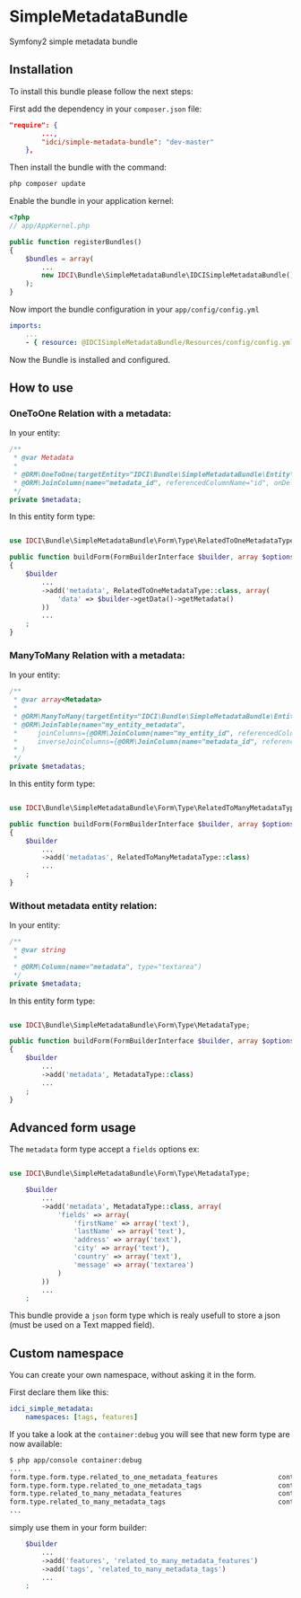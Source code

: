 SimpleMetadataBundle
====================

Symfony2 simple metadata bundle


Installation
------------

To install this bundle please follow the next steps:

First add the dependency in your `composer.json` file:

```json
"require": {
        ...,
        "idci/simple-metadata-bundle": "dev-master"
    },
```

Then install the bundle with the command:

```sh
php composer update
```

Enable the bundle in your application kernel:

```php
<?php
// app/AppKernel.php

public function registerBundles()
{
    $bundles = array(
        ...
        new IDCI\Bundle\SimpleMetadataBundle\IDCISimpleMetadataBundle(),
    );
}
```

Now import the bundle configuration in your `app/config/config.yml`

```yml
imports:
    ...
    - { resource: @IDCISimpleMetadataBundle/Resources/config/config.yml }
```

Now the Bundle is installed and configured.


How to use
----------

### OneToOne Relation with a metadata:

In your entity:

```php
/**
 * @var Metadata
 *
 * @ORM\OneToOne(targetEntity="IDCI\Bundle\SimpleMetadataBundle\Entity\Metadata", cascade={"all"})
 * @ORM\JoinColumn(name="metadata_id", referencedColumnName="id", onDelete="SET NULL", nullable=true)
 */
private $metadata;
```

In this entity form type:

```php

use IDCI\Bundle\SimpleMetadataBundle\Form\Type\RelatedToOneMetadataType;

public function buildForm(FormBuilderInterface $builder, array $options)
{
    $builder
        ...
        ->add('metadata', RelatedToOneMetadataType::class, array(
            'data' => $builder->getData()->getMetadata()
        ))
        ...
    ;
}
```

### ManyToMany Relation with a metadata:

In your entity:

```php
/**
 * @var array<Metadata>
 *
 * @ORM\ManyToMany(targetEntity="IDCI\Bundle\SimpleMetadataBundle\Entity\Metadata", cascade={"all"})
 * @ORM\JoinTable(name="my_entity_metadata",
 *     joinColumns={@ORM\JoinColumn(name="my_entity_id", referencedColumnName="id", onDelete="cascade")},
 *     inverseJoinColumns={@ORM\JoinColumn(name="metadata_id", referencedColumnName="id", unique=true, onDelete="cascade")}
 * )
 */
private $metadatas;
```

In this entity form type:

```php

use IDCI\Bundle\SimpleMetadataBundle\Form\Type\RelatedToManyMetadataType;

public function buildForm(FormBuilderInterface $builder, array $options)
{
    $builder
        ...
        ->add('metadatas', RelatedToManyMetadataType::class)
        ...
    ;
}
```

### Without metadata entity relation:

In your entity:

```php
/**
 * @var string
 *
 * @ORM\Column(name="metadata", type="textarea")
 */
private $metadata;
```

In this entity form type:

```php

use IDCI\Bundle\SimpleMetadataBundle\Form\Type\MetadataType;

public function buildForm(FormBuilderInterface $builder, array $options)
{
    $builder
        ...
        ->add('metadata', MetadataType::class)
        ...
    ;
}
```


Advanced form usage
-------------------

The `metadata` form type accept a `fields` options
ex:

```php

use IDCI\Bundle\SimpleMetadataBundle\Form\Type\MetadataType;

    $builder
        ...
        ->add('metadata', MetadataType::class, array(
            'fields' => array(
                'firstName' => array('text'),
                'lastName' => array('text'),
                'address' => array('text'),
                'city' => array('text'),
                'country' => array('text'),
                'message' => array('textarea')
            )
        ))
        ...
    ;
```

This bundle provide a `json` form type which is realy usefull to store a json
(must be used on a Text mapped field).


Custom namespace
----------------

You can create your own namespace, without asking it in the form.

First declare them like this:

```yml
idci_simple_metadata:
    namespaces: [tags, features]
```

If you take a look at the `container:debug` you will see that new form type are now available:

```sh
$ php app/console container:debug
...
form.type.form.type.related_to_one_metadata_features               container IDCI\Bundle\SimpleMetadataBundle\Form\Type\RelatedToOneMetadataType
form.type.form.type.related_to_one_metadata_tags                   container IDCI\Bundle\SimpleMetadataBundle\Form\Type\RelatedToOneMetadataType
form.type.related_to_many_metadata_features                        container IDCI\Bundle\SimpleMetadataBundle\Form\Type\RelatedToManyMetadataType
form.type.related_to_many_metadata_tags                            container IDCI\Bundle\SimpleMetadataBundle\Form\Type\RelatedToManyMetadataType
...
```

simply use them in your form builder:

```php
    $builder
        ...
        ->add('features', 'related_to_many_metadata_features')
        ->add('tags', 'related_to_many_metadata_tags')
        ...
    ;
```
